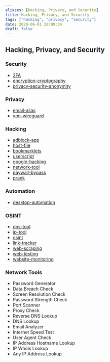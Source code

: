 ```yaml
---
aliases: [Hacking, Privacy, and Security]
title: Hacking, Privacy, and Security
tags: ["hacking", "privacy", "security"]
date: 2020-06-01 20:09:34
draft: false
---
```


## Hacking, Privacy, and Security

### Security

- [2FA](2FA.md)
- [encryption-cryptography](encryption-cryptography.md)
- [privacy-security-anonymity](privacy-security-anonymity.md)

### Privacy

- [email-alias](email-alias.md)
- [vpn-wireguard](vpn-wireguard.md)

### Hacking

- [adblock-app](adblock-app.md)
- [host-file](host-file.md)
- [bookmarklets](bookmarklets.md)
- [userscript](userscript.md)
- [google-hacking](google-hacking.md)
- [network-tool](network-tool.md)
- [paywall-bypass](paywall-bypass.md)
- [prank](prank.md)

### Automation

- [desktop-automation](desktop-automation.md)

### OSINT

- [dns-tool](dns-tool.md)
- [ip-tool](ip-tool.md)
- [osint](osint.md)
- [link-tracker](link-tracker.md)
- [web-scraping](web-scraping.md)
- [web-testing](web-testing.md)
- [website-monitoring](website-monitoring.md)

### Network Tools

- Password Generator
- Data Breach Check
- Screen Resolution Check
- Password Strength Check
- Port Scanner
- Proxy Check
- Reverse DNS Lookup
- DNS Lookup
- Email Analyzer
- Internet Speed Test
- User Agent Check
- IP Address Hostname Lookup
- IP Whois Lookup
- Any IP Address Lookup
